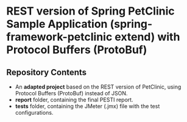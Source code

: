 # REST version of Spring PetClinic Sample Application (spring-framework-petclinic extend) with Protocol Buffers (ProtoBuf) 

## Repository Contents

- An **adapted project** based on the REST version of PetClinic, 
using Protocol Buffers (ProtoBuf) instead of JSON.
- **report** folder, containing the final PESTI report.
- **tests** folder, containing the JMeter (.jmx) file with the test configurations.





